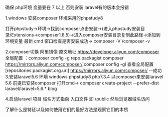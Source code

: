 确保 php环境 变量要在 7 以上
否则安装 laravel有的版本会报错

1.windows 安装composer
环境采用的phpstudy8

打开phpstudy->环境->找到composer点击安装->(进入phpstudy安装目录/Extensions->composer1.8.5)->进入composer安装目录复制此路径->添加到环境变量
最新 cmd 窗口检查是否安装成功-> composer -V /composer -v

2.composer切换 阿里镜像 原文地址 https://developer.aliyun.com/composer
全局配置 ：composer config -g repo.packagist composer https://mirrors.aliyun.com/composer/
composer config -gl 查看全局配置
[repositories.packagist.org.url] https://mirrors.aliyun.com/composer/ --成功
3.安装laravel5.6
环境 windows phpstudy8 php7.3.4
以composer来安装laravel 5.6 前提已安装composer
打开cmd-> composer create-project --prefer-dist laravel/laravel=5.6.* blog

4.启动laravel 项目
域名方式指向 入口文件 即 /public
然后浏览器域名访问

了解什么是特征以及如何使用它们的最好方法是观察它们的本质